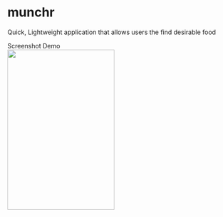 # munchr
Quick, Lightweight application that allows users the find desirable food


<dl>
  <dt>Screenshot Demo </dt>
<img src="assets/swipe.gif" width="240" height="360"/>

</dl>
